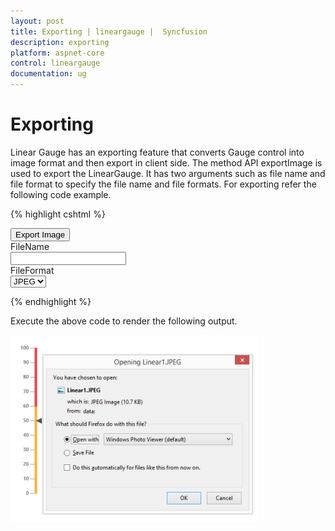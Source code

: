 ```yaml
---
layout: post
title: Exporting | lineargauge |  Syncfusion
description: exporting
platform: aspnet-core
control: lineargauge
documentation: ug
---
```


# Exporting

Linear Gauge has an exporting feature that converts Gauge control into image format and then export in client side. The method API exportImage is used to export the LinearGauge. It has two arguments such as file name and file format to specify the file name and file formats. For exporting refer the following code example.


{% highlight cshtml %}

<ej-linear-gauge id="LinearGauge" width="500" label-color="#8c8c8c" >
 <e-linear-scale-collections>
            <e-linear-scales width="4" background-color="transparent"  show-ranges="true" length="310">
                <e-border color="transparent"></e-border>
                <e-linear-position x="51" y="50"></e-linear-position>
                <e-marker-pointer-collections>
                    <e-marker-pointers value="50" length="10" markerdistance-from-scale="8" width="10" marker-background-color="#4D4D4D">
                        <e-border color="#4D4D4D"></e-border>
                    </e-marker-pointers>
                </e-marker-pointer-collections>
                <e-linear-label-collections>
                    <e-linear-labels>
                        <e-font size="11px" font-family="Segoe UI" font-style="bold"></e-font>
                        <e-distance-from-scale x="-13"></e-distance-from-scale>
                    </e-linear-labels>
                </e-linear-label-collections>
                <e-bar-pointer-collections>
                    <e-bar-pointers bar-pointer-value="50" width="4" bar-pointerdistance-from-scale="8" bar-pointer-background-color="#6FAAB0"></e-bar-pointers>
                </e-bar-pointer-collections>
                <e-linear-tick-collections>
                    <e-linear-ticks color="#8c8c8c"></e-linear-ticks>
                </e-linear-tick-collections>
                <e-linear-range-collections>
                    <e-linear-ranges end-value="60" start-value="0" range-background-color="#F6B53F" start-width="4" end-width="4">
                        <e-border color="#F6B53F"></e-border>
                    </e-linear-ranges>
                    <e-linear-ranges end-value="100" start-value="60" range-background-color="#E94649" start-width="4" end-width="4">
                        <e-border color="#E94649"></e-border>
                    </e-linear-ranges>
                </e-linear-range-collections>
            </e-linear-scales>
        </e-linear-scale-collections>
</ej-linear-gauge> 

<input type="submit" value="Export Image" id="btnExportImage" />
<div>FileName </div>
<input type="text" id="txtFileName">
<div >FileFormat </div>
<select id="ddlFileType">
<option value="JPEG">JPEG</option>
<option value="PNG">PNG</option>
</select>


<script type="text/javascript">

    $(function () {

        $("#btnExportImage").ejButton({ width: "100px", click: "buttonclickevent", });

    });

    function buttonclickevent() {

        var FileName = $("#txtFileName").val();

        var FileFormat = $("#ddlFileType").val();

        $("#LinearGauge").ejLinearGauge("exportImage", FileName, FileFormat);

    }



</script>

{% endhighlight %}

Execute the above code to render the following output.

![](Exporting_images/Exporting_img1.png)




